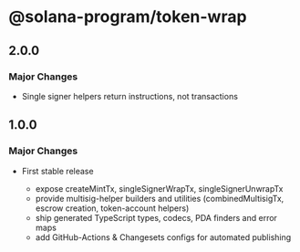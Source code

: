 # @solana-program/token-wrap

## 2.0.0

### Major Changes

- Single signer helpers return instructions, not transactions

## 1.0.0

### Major Changes

- First stable release

  - expose createMintTx, singleSignerWrapTx, singleSignerUnwrapTx
  - provide multisig-helper builders and utilities (combinedMultisigTx, escrow creation, token-account helpers)
  - ship generated TypeScript types, codecs, PDA finders and error maps
  - add GitHub-Actions & Changesets configs for automated publishing
